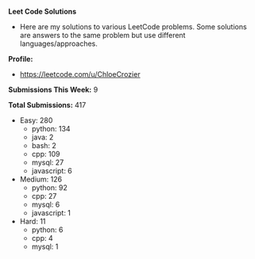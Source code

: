 **Leet Code Solutions**

- Here are my solutions to various LeetCode problems. Some solutions are answers to the same problem but use different languages/approaches.

**Profile:**

- https://leetcode.com/u/ChloeCrozier

**Submissions This Week:** 9

**Total Submissions:** 417
- Easy: 280
  - python: 134
  - java: 2
  - bash: 2
  - cpp: 109
  - mysql: 27
  - javascript: 6
- Medium: 126
  - python: 92
  - cpp: 27
  - mysql: 6
  - javascript: 1
- Hard: 11
  - python: 6
  - cpp: 4
  - mysql: 1